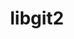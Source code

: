 ---
title: "libgit2"
layout: cache
categories: [package, develop-2024-06-02]
meta: {"versions": ["1.5.2", "1.6.4", "1.8.0"], "compilers": ["apple-clang@=15.0.0", "gcc@=10.2.1", "gcc@=11.4.0", "gcc@=7.5.0", "gcc@=9.4.0", "oneapi@=2024.0.0"], "oss": ["centos7", "ubuntu18.04", "ubuntu20.04", "ubuntu22.04", "ventura"], "platforms": ["darwin", "linux"], "targets": ["aarch64", "neoverse_v1", "neoverse_v2", "ppc64le", "x86_64_v3"], "stacks": ["developer-tools", "developer-tools-manylinux2014", "e4s", "e4s-neoverse-v2", "e4s-neoverse_v1", "e4s-oneapi", "e4s-power", "ml-darwin-aarch64-mps", "ml-linux-x86_64-cpu", "ml-linux-x86_64-cuda", "radiuss", "root", "tutorial"], "num_specs": 12, "num_specs_by_stack": {"ml-darwin-aarch64-mps": 1, "root": 12, "developer-tools-manylinux2014": 1, "developer-tools": 1, "radiuss": 1, "e4s-power": 1, "e4s-neoverse_v1": 1, "e4s-neoverse-v2": 1, "e4s": 2, "tutorial": 1, "ml-linux-x86_64-cpu": 1, "ml-linux-x86_64-cuda": 1, "e4s-oneapi": 1}}
spec_details: [{"hash": "mdtfxvau3d6sou5zidkdh6t5gfhwupre", "compiler": "apple-clang@=15.0.0", "versions": ["1.8.0"], "os": "ventura", "platform": "darwin", "target": "aarch64", "variants": ["build_system=cmake", "build_type=Release", "~curl", "generator=make", "https=system", "~ipo", "+mmap", "+ssh"], "stacks": ["ml-darwin-aarch64-mps", "root"], "size": "-", "tarball": "https://binaries.spack.io/releases/develop-2024-06-02/build_cache/darwin-ventura-aarch64/apple-clang-15.0.0/libgit2-1.8.0/darwin-ventura-aarch64-apple-clang-15.0.0-libgit2-1.8.0-mdtfxvau3d6sou5zidkdh6t5gfhwupre.spack"}, {"hash": "jm2ayd4uqmjupg42245od3oa6ljv3afy", "compiler": "gcc@=10.2.1", "versions": ["1.8.0"], "os": "centos7", "platform": "linux", "target": "x86_64_v3", "variants": ["build_system=cmake", "build_type=Release", "~curl", "generator=make", "https=system", "~ipo", "+mmap", "+ssh"], "stacks": ["developer-tools-manylinux2014", "root"], "size": "-", "tarball": "https://binaries.spack.io/releases/develop-2024-06-02/build_cache/linux-centos7-x86_64_v3/gcc-10.2.1/libgit2-1.8.0/linux-centos7-x86_64_v3-gcc-10.2.1-libgit2-1.8.0-jm2ayd4uqmjupg42245od3oa6ljv3afy.spack"}, {"hash": "dx27b6llehzgw7gbq3ajzgfe6chmnhsm", "compiler": "gcc@=7.5.0", "versions": ["1.8.0"], "os": "ubuntu18.04", "platform": "linux", "target": "x86_64_v3", "variants": ["build_system=cmake", "build_type=Release", "~curl", "generator=make", "https=system", "~ipo", "+mmap", "+ssh"], "stacks": ["root", "developer-tools"], "size": "-", "tarball": "https://binaries.spack.io/releases/develop-2024-06-02/build_cache/linux-ubuntu18.04-x86_64_v3/gcc-7.5.0/libgit2-1.8.0/linux-ubuntu18.04-x86_64_v3-gcc-7.5.0-libgit2-1.8.0-dx27b6llehzgw7gbq3ajzgfe6chmnhsm.spack"}, {"hash": "snvlpeddseyvcrezeg5aotbhnfp4wgsm", "compiler": "gcc@=7.5.0", "versions": ["1.8.0"], "os": "ubuntu18.04", "platform": "linux", "target": "x86_64_v3", "variants": ["build_system=cmake", "build_type=Release", "~curl", "generator=make", "https=system", "~ipo", "+mmap", "+ssh"], "stacks": ["radiuss", "root"], "size": "-", "tarball": "https://binaries.spack.io/releases/develop-2024-06-02/build_cache/linux-ubuntu18.04-x86_64_v3/gcc-7.5.0/libgit2-1.8.0/linux-ubuntu18.04-x86_64_v3-gcc-7.5.0-libgit2-1.8.0-snvlpeddseyvcrezeg5aotbhnfp4wgsm.spack"}, {"hash": "sb4nwxmuhfgcey43fpk5edxule4hbjhq", "compiler": "gcc@=9.4.0", "versions": ["1.8.0"], "os": "ubuntu20.04", "platform": "linux", "target": "ppc64le", "variants": ["build_system=cmake", "build_type=Release", "~curl", "generator=make", "https=system", "~ipo", "+mmap", "+ssh"], "stacks": ["root", "e4s-power"], "size": "-", "tarball": "https://binaries.spack.io/releases/develop-2024-06-02/build_cache/linux-ubuntu20.04-ppc64le/gcc-9.4.0/libgit2-1.8.0/linux-ubuntu20.04-ppc64le-gcc-9.4.0-libgit2-1.8.0-sb4nwxmuhfgcey43fpk5edxule4hbjhq.spack"}, {"hash": "pkeajp5zjorur3phma7e7ymgvbyarewy", "compiler": "gcc@=11.4.0", "versions": ["1.8.0"], "os": "ubuntu22.04", "platform": "linux", "target": "neoverse_v1", "variants": ["build_system=cmake", "build_type=Release", "~curl", "generator=make", "https=system", "~ipo", "+mmap", "+ssh"], "stacks": ["e4s-neoverse_v1", "root"], "size": "-", "tarball": "https://binaries.spack.io/releases/develop-2024-06-02/build_cache/linux-ubuntu22.04-neoverse_v1/gcc-11.4.0/libgit2-1.8.0/linux-ubuntu22.04-neoverse_v1-gcc-11.4.0-libgit2-1.8.0-pkeajp5zjorur3phma7e7ymgvbyarewy.spack"}, {"hash": "iqtw67gtwlp37jee4xqush7msn42inmt", "compiler": "gcc@=11.4.0", "versions": ["1.8.0"], "os": "ubuntu22.04", "platform": "linux", "target": "neoverse_v2", "variants": ["build_system=cmake", "build_type=Release", "~curl", "generator=make", "https=system", "~ipo", "+mmap", "+ssh"], "stacks": ["e4s-neoverse-v2", "root"], "size": "-", "tarball": "https://binaries.spack.io/releases/develop-2024-06-02/build_cache/linux-ubuntu22.04-neoverse_v2/gcc-11.4.0/libgit2-1.8.0/linux-ubuntu22.04-neoverse_v2-gcc-11.4.0-libgit2-1.8.0-iqtw67gtwlp37jee4xqush7msn42inmt.spack"}, {"hash": "d3hl6j2e5kpebwywedoorfiwz5nsd5sl", "compiler": "gcc@=11.4.0", "versions": ["1.8.0"], "os": "ubuntu22.04", "platform": "linux", "target": "x86_64_v3", "variants": ["build_system=cmake", "build_type=Release", "~curl", "generator=make", "https=system", "~ipo", "+mmap", "+ssh"], "stacks": ["e4s", "root"], "size": "-", "tarball": "https://binaries.spack.io/releases/develop-2024-06-02/build_cache/linux-ubuntu22.04-x86_64_v3/gcc-11.4.0/libgit2-1.8.0/linux-ubuntu22.04-x86_64_v3-gcc-11.4.0-libgit2-1.8.0-d3hl6j2e5kpebwywedoorfiwz5nsd5sl.spack"}, {"hash": "zdtck2dxddv54ilwyoj3guilbznc2u7k", "compiler": "gcc@=11.4.0", "versions": ["1.6.4"], "os": "ubuntu22.04", "platform": "linux", "target": "x86_64_v3", "variants": ["build_system=cmake", "build_type=Release", "~curl", "generator=make", "https=system", "~ipo", "+mmap", "+ssh"], "stacks": ["e4s", "root"], "size": "-", "tarball": "https://binaries.spack.io/releases/develop-2024-06-02/build_cache/linux-ubuntu22.04-x86_64_v3/gcc-11.4.0/libgit2-1.6.4/linux-ubuntu22.04-x86_64_v3-gcc-11.4.0-libgit2-1.6.4-zdtck2dxddv54ilwyoj3guilbznc2u7k.spack"}, {"hash": "ftvgwcia7mzqyotsaf43hmm6n4sjh536", "compiler": "gcc@=11.4.0", "versions": ["1.5.2"], "os": "ubuntu22.04", "platform": "linux", "target": "x86_64_v3", "variants": ["build_system=cmake", "build_type=Release", "~curl", "generator=make", "https=system", "~ipo", "+mmap", "+ssh"], "stacks": ["root", "tutorial"], "size": "-", "tarball": "https://binaries.spack.io/releases/develop-2024-06-02/build_cache/linux-ubuntu22.04-x86_64_v3/gcc-11.4.0/libgit2-1.5.2/linux-ubuntu22.04-x86_64_v3-gcc-11.4.0-libgit2-1.5.2-ftvgwcia7mzqyotsaf43hmm6n4sjh536.spack"}, {"hash": "7wcxlks6bll56h5eijq5oiuxahqpeyuf", "compiler": "gcc@=11.4.0", "versions": ["1.8.0"], "os": "ubuntu22.04", "platform": "linux", "target": "x86_64_v3", "variants": ["build_system=cmake", "build_type=Release", "~curl", "generator=make", "https=system", "~ipo", "+mmap", "+ssh"], "stacks": ["ml-linux-x86_64-cpu", "ml-linux-x86_64-cuda", "root"], "size": "-", "tarball": "https://binaries.spack.io/releases/develop-2024-06-02/build_cache/linux-ubuntu22.04-x86_64_v3/gcc-11.4.0/libgit2-1.8.0/linux-ubuntu22.04-x86_64_v3-gcc-11.4.0-libgit2-1.8.0-7wcxlks6bll56h5eijq5oiuxahqpeyuf.spack"}, {"hash": "uher7vqmxwyfdzbf2nm2c35wm5yh24hy", "compiler": "oneapi@=2024.0.0", "versions": ["1.8.0"], "os": "ubuntu22.04", "platform": "linux", "target": "x86_64_v3", "variants": ["build_system=cmake", "build_type=Release", "~curl", "generator=make", "https=system", "~ipo", "+mmap", "+ssh"], "stacks": ["e4s-oneapi", "root"], "size": "-", "tarball": "https://binaries.spack.io/releases/develop-2024-06-02/build_cache/linux-ubuntu22.04-x86_64_v3/oneapi-2024.0.0/libgit2-1.8.0/linux-ubuntu22.04-x86_64_v3-oneapi-2024.0.0-libgit2-1.8.0-uher7vqmxwyfdzbf2nm2c35wm5yh24hy.spack"}]
---